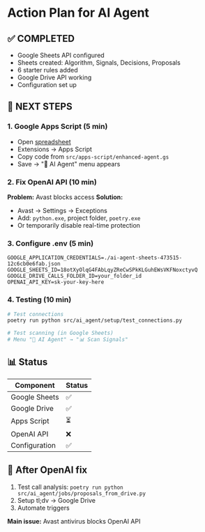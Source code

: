 # Action Plan for AI Agent

## ✅ COMPLETED
- Google Sheets API configured
- Sheets created: Algorithm, Signals, Decisions, Proposals
- 6 starter rules added
- Google Drive API working
- Configuration set up

## 🎯 NEXT STEPS

### 1. Google Apps Script (5 min)
- Open [spreadsheet](https://docs.google.com/spreadsheets/d/18otXyOlqG4FAbLqyZReCwSPkKLGuhEWsVKFNoxctyvQ/edit)
- Extensions → Apps Script
- Copy code from `src/apps-script/enhanced-agent.gs`
- Save → "🤖 AI Agent" menu appears

### 2. Fix OpenAI API (10 min)
**Problem:** Avast blocks access
**Solution:**
- Avast → Settings → Exceptions
- Add: `python.exe`, project folder, `poetry.exe`
- Or temporarily disable real-time protection

### 3. Configure .env (5 min)
```env
GOOGLE_APPLICATION_CREDENTIALS=./ai-agent-sheets-473515-12c6cb0e6fab.json
GOOGLE_SHEETS_ID=18otXyOlqG4FAbLqyZReCwSPkKLGuhEWsVKFNoxctyvQ
GOOGLE_DRIVE_CALLS_FOLDER_ID=your_folder_id
OPENAI_API_KEY=sk-your-key-here
```

### 4. Testing (10 min)
```bash
# Test connections
poetry run python src/ai_agent/setup/test_connections.py

# Test scanning (in Google Sheets)
# Menu "🤖 AI Agent" → "📊 Scan Signals"
```

## 📊 Status
| Component | Status |
|-----------|--------|
| Google Sheets | ✅ |
| Google Drive | ✅ |
| Apps Script | ⏳ |
| OpenAI API | ❌ |
| Configuration | ✅ |

## 🚀 After OpenAI fix
1. Test call analysis: `poetry run python src/ai_agent/jobs/proposals_from_drive.py`
2. Setup tl;dv → Google Drive
3. Automate triggers

**Main issue:** Avast antivirus blocks OpenAI API


